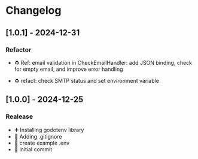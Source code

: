 # Changelog

## [1.0.1] - 2024-12-31

### Refactor

- ♻️ Ref: email validation in CheckEmailHandler: add JSON binding, check for empty email, and improve error handling

- ♻️ refact: check SMTP status and set environment variable

## [1.0.0] - 2024-12-25

### Realease

- ➕ Installing godotenv library
- 🙈 Adding .gitignore
- 📝 create example .env
- 🎉 initial commit
